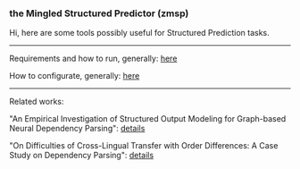 ### the Mingled Structured Predictor (zmsp)

Hi, here are some tools possibly useful for Structured Prediction tasks.

-----

Requirements and how to run, generally: [here](docs/run.md)

How to configurate, generally: [here](docs/conf.md)

-----

Related works:

"An Empirical Investigation of Structured Output Modeling for Graph-based Neural Dependency Parsing": [details](docs/emp_graph.md)

"On Difficulties of Cross-Lingual Transfer with Order Differences: A Case Study on Dependency Parsing": [details](docs/cl0.md)
